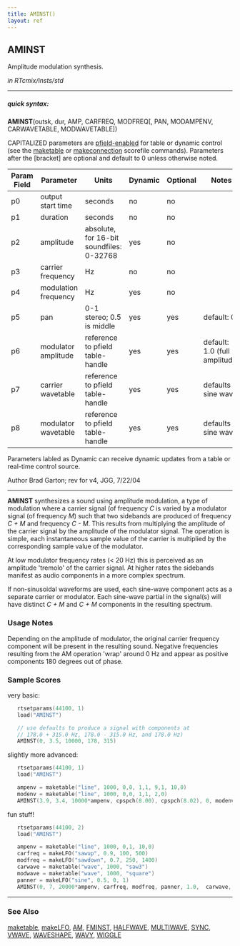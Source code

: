 ```yaml
---
title: AMINST()
layout: ref
---
```


## AMINST

Amplitude modulation synthesis.

*in RTcmix/insts/std*  
  

-----

##### quick syntax:

**AMINST**(outsk, dur, AMP, CARFREQ, MODFREQ\[, PAN, MODAMPENV,
CARWAVETABLE, MODWAVETABLE\])

CAPITALIZED parameters are [pfield-enabled](pfield-enabled.html) for
table or dynamic control (see the
[maketable](../scorefile/maketable.html) or
[makeconnection](../scorefile/makeconnection.html) scorefile
commands). Parameters after the \[bracket\] are optional and default to
0 unless otherwise noted.


Param Field	| Parameter | Units | Dynamic | Optional | Notes
----------- | --------- | ----- | -------- | --------- | ---------
p0 | output start time | seconds | no | no | 
p1 | duration | seconds | no | no | 
p2 | amplitude | absolute, for 16-bit soundfiles: 0-32768 | yes | no | 
p3 | carrier frequency | Hz | no | no | 
p4 | modulation frequency | Hz | yes | no | 
p5 | pan | 0-1 stereo; 0.5 is middle | yes | yes | default: 0 | 
p6 | modulator amplitude | reference to pfield table-handle | yes | yes | default: 1.0 (full amplitude) | 
p7 | carrier wavetable | reference to pfield table-handle | yes | yes | defaults to sine wave | 
p8 | modulator wavetable | reference to pfield table-handle | yes | yes | defaults to sine wave | 

Parameters labled as Dynamic can receive dynamic updates from a table or real-time control source.

   Author Brad Garton; rev for v4, JGG, 7/22/04

  

-----

  
**AMINST** synthesizes a sound using amplitude modulation, a type of
modulation where a carrier signal (of frequency *C* is varied by a
modulator signal (of frequency *M*) such that two sidebands are produced
of frequency *C + M* and frequency *C - M*. This results from
multiplying the amplitude of the carrier signal by the amplitude of the
modulator signal. The operation is simple, each instantaneous sample
value of the carrier is multiplied by the corresponding sample value of
the modulator.

At low modulator frequency rates (\< 20 Hz) this is perceived as an
amplitude 'tremolo' of the carrier signal. At higher rates the sidebands
manifest as audio components in a more complex spectrum.

If non-sinusoidal waveforms are used, each sine-wave component acts as a
separate carrier or modulator. Each sine-wave partial in the signal(s)
will have distinct *C + M* and *C + M* components in the resulting
spectrum.

### Usage Notes

Depending on the amplitude of modulator, the original carrier frequency
component will be present in the resulting sound. Negative frequencies
resulting from the AM operation 'wrap' around 0 Hz and appear as
positive components 180 degrees out of phase.

### Sample Scores

very basic:

```cpp
   rtsetparams(44100, 1)
   load("AMINST")

   // use defaults to produce a signal with components at
   // 178.0 + 315.0 Hz, 178.0 - 315.0 Hz, and 178.0 Hz)
   AMINST(0, 3.5, 10000, 178, 315)
```

  
  
slightly more advanced:

```cpp
   rtsetparams(44100, 1)
   load("AMINST")

   ampenv = maketable("line", 1000, 0,0, 1,1, 9,1, 10,0)
   modenv = maketable("line", 1000, 0,0, 1,1, 2,0)
   AMINST(3.9, 3.4, 10000*ampenv, cpspch(8.00), cpspch(8.02), 0, modenv)
```

  
  
fun stuff\!

```cpp
   rtsetparams(44100, 2)
   load("AMINST")

   ampenv = maketable("line", 1000, 0,1, 10,0)
   carfreq = makeLFO("sawup", 0.9, 100, 500)
   modfreq = makeLFO("sawdown", 0.7, 250, 1400)
   carwave = maketable("wave", 1000, "saw3")
   modwave = maketable("wave", 1000, "square")
   panner = makeLFO("sine", 0.5, 0, 1)
   AMINST(0, 7, 20000*ampenv, carfreq, modfreq, panner, 1.0,  carwave, modwave)
```

  

-----

### See Also

[maketable](../scorefile/maketable.html),
[makeLFO](../scorefile/makeLFO.html), [AM](AM.html),
[FMINST](FMINST.html), [HALFWAVE](HALFWAVE.html),
[MULTIWAVE](MULTIWAVE.html), [SYNC](SYNC.html), [VWAVE](VWAVE.html),
[WAVESHAPE](WAVESHAPE.html), [WAVY](WAVY.html), [WIGGLE](WIGGLE.html)
